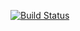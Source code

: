 [![Build Status](https://travis-ci.org/6uliver/szte2016fall.svg?branch=master)](https://travis-ci.org/matepp/szte2016fall)
